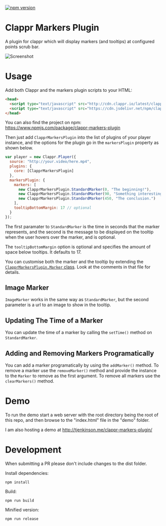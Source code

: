 [![npm version](https://badge.fury.io/js/clappr-markers-plugin.svg)](https://badge.fury.io/js/clappr-markers-plugin)
# Clappr Markers Plugin
A plugin for clappr which will display markers (and tooltips) at configured points scrub bar.

![Screenshot](screenshot.jpg)

# Usage
Add both Clappr and the markers plugin scripts to your HTML:

```html
<head>
  <script type="text/javascript" src="http://cdn.clappr.io/latest/clappr.min.js"></script>
  <script type="text/javascript" src="https://cdn.jsdelivr.net/npm/clappr-markers-plugin@latest/dist/clappr-markers-plugin.js"></script>
</head>
```

You can also find the project on npm: https://www.npmjs.com/package/clappr-markers-plugin

Then just add `ClapprMarkersPlugin` into the list of plugins of your player instance, and the options for the plugin go in the `markersPlugin` property as shown below.

```javascript
var player = new Clappr.Player({
  source: "http://your.video/here.mp4",
  plugins: {
    core: [ClapprMarkersPlugin]
  },
  markersPlugin: {
    markers: [
      new ClapprMarkersPlugin.StandardMarker(0, "The beginning!"),
      new ClapprMarkersPlugin.StandardMarker(90, "Something interesting."),
      new ClapprMarkersPlugin.StandardMarker(450, "The conclusion.")
    ],
    tooltipBottomMargin: 17 // optional
  }
});
```

The first paramater to `StandardMarker` is the time in seconds that the marker represents, and the second is the message to be displayed on the tooltip when the user hovers over the marker, and is optional.

The `tooltipBottomMargin` option is optional and specifies the amount of space below tooltips. It defaults to 17.

You can customise both the marker and the tooltip by extending the [`ClapprMarkersPlugin.Marker` class](src/marker.js). Look at the comments in that file for details.

## Image Marker
`ImageMarker` works in the same way as `StandardMarker`, but the second parameter is a url to an image to show in the tooltip.

## Updating The Time of a Marker
You can update the time of a marker by calling the `setTime()` method on `StandardMarker`.

## Adding and Removing Markers Programatically
You can add a marker programatically by using the `addMarker()` method. To remove a marker use the `removeMarker()` method and provide the instance to the `Marker` to remove as the first argument. To remove all markers use the `clearMarkers()` method.

# Demo
To run the demo start a web server with the root directory being the root of this repo, and then browse to the "index.html" file in the "demo" folder.

I am also hosting a demo at http://tjenkinson.me/clappr-markers-plugin/

# Development
When submitting a PR please don't include changes to the dist folder.

Install dependencies:

`npm install`

Build:

`npm run build`

Minified version:

`npm run release`
